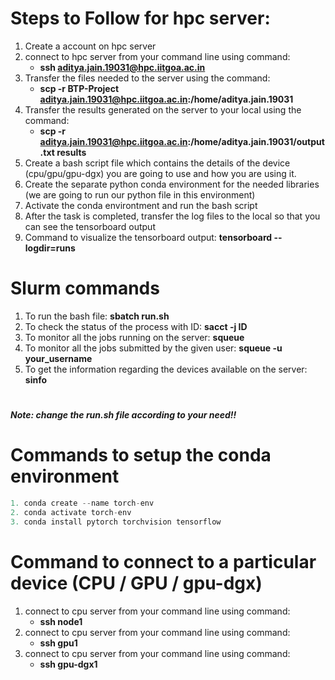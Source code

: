 #
# Steps to Follow for hpc server:

1. Create a account on hpc server
2. connect to hpc server from your command line using command:
    * **ssh aditya.jain.19031@hpc.iitgoa.ac.in**
3. Transfer the files needed to the server using the command:
    * **scp -r BTP-Project aditya.jain.19031@hpc.iitgoa.ac.in:/home/aditya.jain.19031**
4. Transfer the results generated on the server to your local using the command:
    * **scp -r aditya.jain.19031@hpc.iitgoa.ac.in:/home/aditya.jain.19031/output.txt results**
5. Create a bash script file which contains the details of the device (cpu/gpu/gpu-dgx) you are going to use and how you are using it.  
6. Create the separate python conda environment for the needed libraries (we are going to run our python file in this environment)
7. Activate the conda environtment and run the bash script
8. After the task is completed, transfer the log files to the local so that you can see the tensorboard output   
9. Command to visualize the tensorboard output: **tensorboard --logdir=runs**

#
# Slurm commands

1. To run the bash file: **sbatch run.sh** 
2. To check the status of the process with ID:  **sacct -j ID** 
3. To monitor all the jobs running on the server: **squeue**
4. To monitor all the jobs submitted by the given user: **squeue -u your_username**
5. To get the information regarding the devices available on the server: **sinfo** 

#
***Note: change the run.sh file according to your need!!***

#
# Commands to setup the conda environment

```python
1. conda create --name torch-env
2. conda activate torch-env
3. conda install pytorch torchvision tensorflow
```

#
# Command to connect to a particular device (CPU / GPU / gpu-dgx)

1. connect to cpu server from your command line using command:
    * **ssh node1**
2. connect to cpu server from your command line using command:
    * **ssh gpu1**
3. connect to cpu server from your command line using command:
    * **ssh gpu-dgx1**